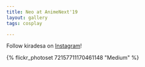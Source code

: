 ```yaml
---
title: Neo at AnimeNext'19
layout: gallery
tags: cosplay

---
```


Follow kiradesa on [Instagram](https://www.instagram.com/kiradesa)!

{% flickr_photoset 72157711170461148 "Medium" %}
